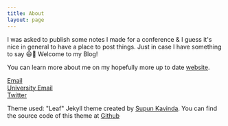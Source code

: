 ```yaml
---
title: About
layout: page
---
```


I was asked to publish some notes I made for a conference & I guess it's nice in general to have a place to post things. Just in case I have something to say 😄🐳
Welcome to my Blog!

You can learn more about me on my hopefully more up to date [website](carolin-brandt.de).

[Email](mailto:hey@carolin-brandt.de)  
[University Email](mailto:c.e.brandt@tudelft.nl)  
[Twitter](https://twitter.com/laci_noire)  

Theme used:
"Leaf" Jekyll theme created by <a rel="me" target="_blank" href="https://twitter.com/_SupunKavinda">Supun Kavinda</a>.
You can find the source code of this theme at <a href="https://github.com/SupunKavinda/jekyll-theme-leaf">Github</a>
